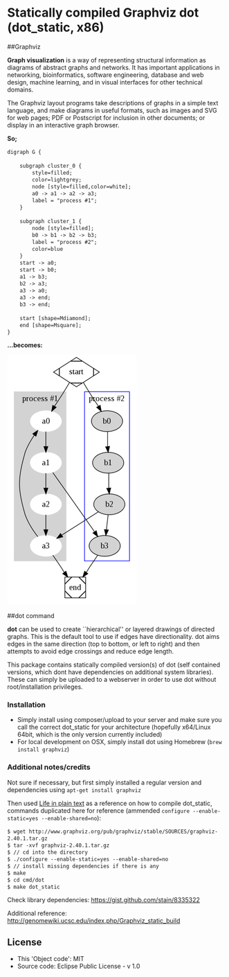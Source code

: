 Statically compiled Graphviz dot (dot_static, x86)
======

##Graphviz

**Graph visualization** is a way of representing structural information as diagrams of abstract graphs and networks. It has important applications in networking, bioinformatics,  software engineering, database and web design, machine learning, and in visual interfaces for other technical domains.

The Graphviz layout programs take descriptions of graphs in a simple text language, and make diagrams in useful formats, such as images and SVG for web pages; PDF or Postscript for inclusion in other documents; or display in an interactive graph browser.

**So;**

```
digraph G {

	subgraph cluster_0 {
		style=filled;
		color=lightgrey;
		node [style=filled,color=white];
		a0 -> a1 -> a2 -> a3;
		label = "process #1";
	}

	subgraph cluster_1 {
		node [style=filled];
		b0 -> b1 -> b2 -> b3;
		label = "process #2";
		color=blue
	}
	start -> a0;
	start -> b0;
	a1 -> b3;
	b2 -> a3;
	a3 -> a0;
	a3 -> end;
	b3 -> end;

	start [shape=Mdiamond];
	end [shape=Msquare];
}
```

**...becomes:**

![Graph example](images/cluster.png)

##dot command

**dot** can be used to create ``hierarchical'' or layered drawings of directed graphs. This is the default tool to use if edges have directionality. dot aims edges in the same direction (top to bottom, or left to right) and then attempts to avoid edge crossings and reduce edge length.

This package contains statically compiled version(s) of dot (self contained versions, which dont have dependencies on additional system libraries). These can simply be uploaded to a webserver in order to use dot without root/installation privileges.

### Installation
* Simply install using composer/upload to your server and make sure you call the correct dot_static for your architecture (hopefully x64/Linux 64bit, which is the only version currently included)
* For local development on OSX, simply install dot using Homebrew (```brew install graphviz```)

### Additional notes/credits
Not sure if necessary, but first simply installed a regular version and dependencies using ```apt-get install graphviz```

Then used [Life in plain text](https://lifeinplaintextblog.wordpress.com/deploying-graphviz-on-aws-lambda/) as a reference on how to compile dot_static, commands duplicated here for reference (ammended ```configure --enable-static=yes --enable-shared=no```):
```
$ wget http://www.graphviz.org/pub/graphviz/stable/SOURCES/graphviz-2.40.1.tar.gz
$ tar -xvf graphviz-2.40.1.tar.gz 
$ // cd into the directory
$ ./configure --enable-static=yes --enable-shared=no
$ // install missing dependencies if there is any 
$ make 
$ cd cmd/dot
$ make dot_static
```

Check library dependencies: https://gist.github.com/stain/8335322

Additional reference: http://genomewiki.ucsc.edu/index.php/Graphviz_static_build

## License
* This 'Object code': MIT
* Source code: Eclipse Public License - v 1.0
